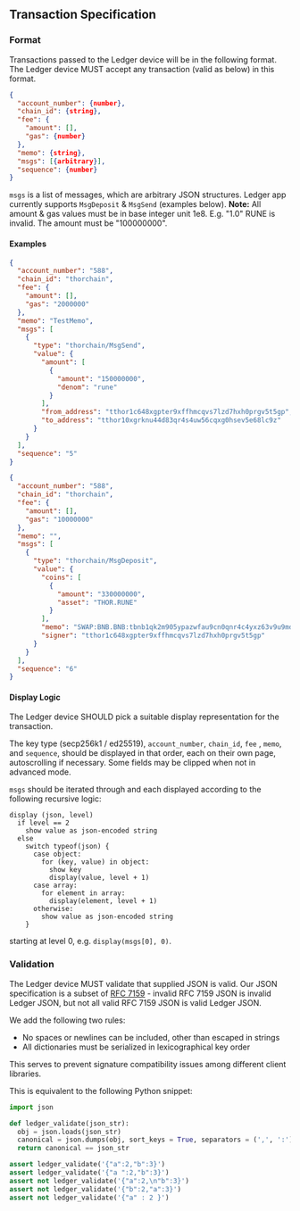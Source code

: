 Transaction Specification
-------------------------

### Format

Transactions passed to the Ledger device will be in the following format. The Ledger device MUST accept any transaction (valid as below) in this format.

```json
{
  "account_number": {number},
  "chain_id": {string},
  "fee": {
    "amount": [],
    "gas": {number}
  },
  "memo": {string},
  "msgs": [{arbitrary}],
  "sequence": {number}
}
```

`msgs` is a list of messages, which are arbitrary JSON structures. Ledger app currently supports `MsgDeposit` & `MsgSend` (examples below). 
**Note:** All amount & gas values must be in base integer unit 1e8. E.g. "1.0" RUNE is invalid. The amount must be "100000000".

#### Examples

```json
{
  "account_number": "588",
  "chain_id": "thorchain",
  "fee": {
    "amount": [],
    "gas": "2000000"
  },
  "memo": "TestMemo",
  "msgs": [
    {
      "type": "thorchain/MsgSend",
      "value": {
        "amount": [
          {
            "amount": "150000000",
            "denom": "rune"
          }
        ],
        "from_address": "tthor1c648xgpter9xffhmcqvs7lzd7hxh0prgv5t5gp",
        "to_address": "tthor10xgrknu44d83qr4s4uw56cqxg0hsev5e68lc9z"
      }
    }
  ],
  "sequence": "5"
}
```

```json
{
  "account_number": "588",
  "chain_id": "thorchain",
  "fee": {
    "amount": [],
    "gas": "10000000"
  },
  "memo": "",
  "msgs": [
    {
      "type": "thorchain/MsgDeposit",
      "value": {
        "coins": [
          {
            "amount": "330000000",
            "asset": "THOR.RUNE"
          }
        ],
        "memo": "SWAP:BNB.BNB:tbnb1qk2m905ypazwfau9cn0qnr4c4yxz63v9u9md20:",
        "signer": "tthor1c648xgpter9xffhmcqvs7lzd7hxh0prgv5t5gp"
      }
    }
  ],
  "sequence": "6"
}
```

#### Display Logic

The Ledger device SHOULD pick a suitable display representation for the transaction.

The key type (secp256k1 / ed25519), `account_number`, `chain_id`, `fee` , `memo`, and `sequence`, should be displayed in that order, each on their own page, autoscrolling if necessary. Some fields may be clipped when not in advanced mode.

`msgs` should be iterated through and each displayed according to the following recursive logic:

```
display (json, level)
  if level == 2
    show value as json-encoded string
  else
    switch typeof(json) {
      case object:
        for (key, value) in object:
          show key
          display(value, level + 1)
      case array:
        for element in array:
          display(element, level + 1)
      otherwise:
        show value as json-encoded string
    }
```

starting at level 0, e.g. `display(msgs[0], 0)`.

### Validation

The Ledger device MUST validate that supplied JSON is valid. Our JSON specification is a subset of [RFC 7159](https://tools.ietf.org/html/rfc7159) - invalid RFC 7159 JSON is invalid Ledger JSON, but not all valid RFC 7159 JSON is valid Ledger JSON.

We add the following two rules:
- No spaces or newlines can be included, other than escaped in strings
- All dictionaries must be serialized in lexicographical key order

This serves to prevent signature compatibility issues among different client libraries.

This is equivalent to the following Python snippet:

```python
import json

def ledger_validate(json_str):
  obj = json.loads(json_str)
  canonical = json.dumps(obj, sort_keys = True, separators = (',', ':'))
  return canonical == json_str

assert ledger_validate('{"a":2,"b":3}')
assert ledger_validate('{"a ":2,"b":3}')
assert not ledger_validate('{"a":2,\n"b":3}')
assert not ledger_validate('{"b":2,"a":3}')
assert not ledger_validate('{"a" : 2 }')
```
